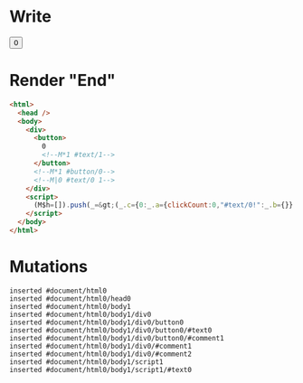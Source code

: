 # Write
  <div><button>0<!M*1 #text/1></button><!M*1 #button/0><!M|0 #text/0 1></div><script>(M$h=[]).push(_=>(_.c={0:_.a={clickCount:0,"#text/0!":_.b={}},1:_.b},_.a["#text/0("]=_._["packages/translator-tags/src/__tests__/fixtures/basic-nested-scope-if/template.marko_1_renderer"](_.a),_.b._=_.a,_.c),[1,"packages/translator-tags/src/__tests__/fixtures/basic-nested-scope-if/template.marko_1_clickCount",])</script>


# Render "End"
```html
<html>
  <head />
  <body>
    <div>
      <button>
        0
        <!--M*1 #text/1-->
      </button>
      <!--M*1 #button/0-->
      <!--M|0 #text/0 1-->
    </div>
    <script>
      (M$h=[]).push(_=&gt;(_.c={0:_.a={clickCount:0,"#text/0!":_.b={}},1:_.b},_.a["#text/0("]=_._["packages/translator-tags/src/__tests__/fixtures/basic-nested-scope-if/template.marko_1_renderer"](_.a),_.b._=_.a,_.c),[1,"packages/translator-tags/src/__tests__/fixtures/basic-nested-scope-if/template.marko_1_clickCount",])
    </script>
  </body>
</html>
```

# Mutations
```
inserted #document/html0
inserted #document/html0/head0
inserted #document/html0/body1
inserted #document/html0/body1/div0
inserted #document/html0/body1/div0/button0
inserted #document/html0/body1/div0/button0/#text0
inserted #document/html0/body1/div0/button0/#comment1
inserted #document/html0/body1/div0/#comment1
inserted #document/html0/body1/div0/#comment2
inserted #document/html0/body1/script1
inserted #document/html0/body1/script1/#text0
```